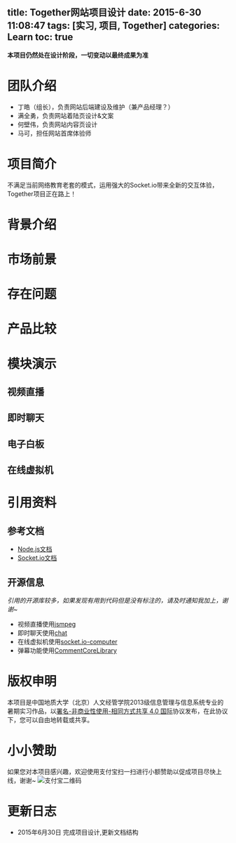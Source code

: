 title: Together网站项目设计
date: 2015-6-30 11:08:47
tags: [实习, 项目, Together]
categories: Learn
toc: true
---
**本项目仍然处在设计阶段，一切变动以最终成果为准**

# 团队介绍
- 丁皓（组长），负责网站后端建设及维护（兼产品经理？）
- 满全勇，负责网站着陆页设计&文案
- 何壁伟，负责网站内容页设计
- 马可，担任网站首席体验师

<!-- more -->

# 项目简介
不满足当前网络教育老套的模式，运用强大的Socket.io带来全新的交互体验，Together项目正在路上！

# 背景介绍

# 市场前景

# 存在问题

# 产品比较

# 模块演示

## 视频直播

## 即时聊天

## 电子白板

## 在线虚拟机


# 引用资料
## 参考文档
- [Node.js文档](https://nodejs.org/documentation/)
- [Socket.io文档](http://socket.io/docs/)

## 开源信息
*引用的开源库较多，如果发现有用到代码但是没有标注的，请及时通知我加上，谢谢~*
- 视频直播使用[jsmpeg](https://github.com/phoboslab/jsmpeg)
- 即时聊天使用[chat](https://github.com/Automattic/socket.io/tree/master/examples/chat)
- 在线虚拟机使用[socket.io-computer](https://github.com/kevin-roark/socket.io-computer)
- 弹幕功能使用[CommentCoreLibrary](https://github.com/jabbany/CommentCoreLibrary/)

# 版权申明
本项目是中国地质大学（北京）人文经管学院2013级信息管理与信息系统专业的暑期实习作品，以[署名-非商业性使用-相同方式共享 4.0 国际](http://creativecommons.org/licenses/by-nc-sa/4.0/)协议发布，在此协议下，您可以自由地转载或共享。

# 小小赞助
如果您对本项目感兴趣，欢迎使用支付宝扫一扫进行小额赞助以促成项目尽快上线，谢谢~
![支付宝二维码](http://xuanwo.qiniudn.com/alipay.jpg)


# 更新日志
- 2015年6月30日 完成项目设计,更新文档结构